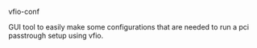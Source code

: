 vfio-conf

GUI tool to easily make some configurations that are needed to run  a pci passtrough setup using vfio.
